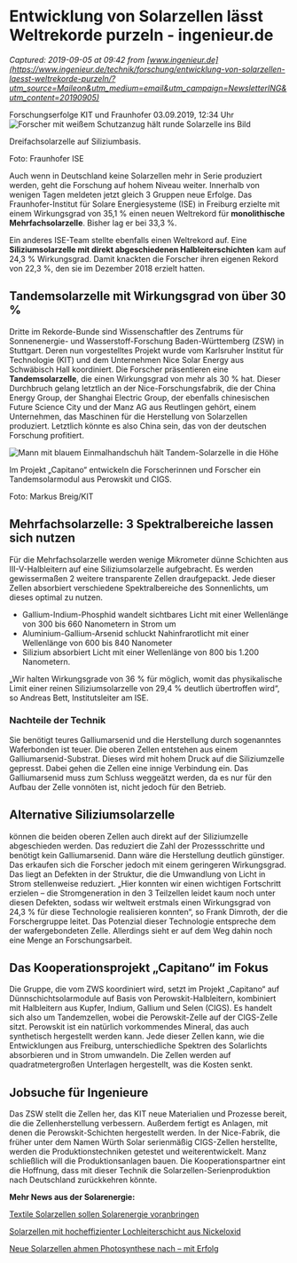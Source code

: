 # Entwicklung von Solarzellen lässt Weltrekorde purzeln - ingenieur.de

_Captured: 2019-09-05 at 09:42 from [www.ingenieur.de](https://www.ingenieur.de/technik/forschung/entwicklung-von-solarzellen-laesst-weltrekorde-purzeln/?utm_source=Maileon&utm_medium=email&utm_campaign=NewsletterING&utm_content=20190905)_

Forschungserfolge KIT und Fraunhofer 03.09.2019, 12:34 Uhr ![Forscher mit weißem Schutzanzug hält runde Solarzelle ins Bild](https://www.ingenieur.de/wp-content/uploads/2019/09/dreifachsolarzelle-iii-v-silicium-e1567496915511-980x490.jpg)

Dreifachsolarzelle auf Siliziumbasis. 

Foto: Fraunhofer ISE

Auch wenn in Deutschland keine Solarzellen mehr in Serie produziert werden, geht die Forschung auf hohem Niveau weiter. Innerhalb von wenigen Tagen meldeten jetzt gleich 3 Gruppen neue Erfolge. Das Fraunhofer-Institut für Solare Energiesysteme (ISE) in Freiburg erzielte mit einem Wirkungsgrad von 35,1 % einen neuen Weltrekord für **monolithische Mehrfachsolarzelle**. Bisher lag er bei 33,3 %.

Ein anderes ISE-Team stellte ebenfalls einen Weltrekord auf. Eine **Siliziumsolarzelle mit direkt abgeschiedenen Halbleiterschichten** kam auf 24,3 % Wirkungsgrad. Damit knackten die Forscher ihren eigenen Rekord von 22,3 %, den sie im Dezember 2018 erzielt hatten.

## Tandemsolarzelle mit Wirkungsgrad von über 30 %

Dritte im Rekorde-Bunde sind Wissenschaftler des Zentrums für Sonnenenergie- und Wasserstoff-Forschung Baden-Württemberg (ZSW) in Stuttgart. Deren nun vorgestelltes Projekt wurde vom Karlsruher Institut für Technologie (KIT) und dem Unternehmen Nice Solar Energy aus Schwäbisch Hall koordiniert. Die Forscher präsentieren eine **Tandemsolarzelle**, die einen Wirkungsgrad von mehr als 30 % hat. Dieser Durchbruch gelang letztlich an der Nice-Forschungsfabrik, die der China Energy Group, der Shanghai Electric Group, der ebenfalls chinesischen Future Science City und der Manz AG aus Reutlingen gehört, einem Unternehmen, das Maschinen für die Herstellung von Solarzellen produziert. Letztlich könnte es also China sein, das von der deutschen Forschung profitiert.

![Mann mit blauem Einmalhandschuh hält Tandem-Solarzelle in die Höhe](https://www.ingenieur.de/wp-content/uploads/2019/09/Projekt_Capitano_Foto_Markus_Breig_KIT-e1567414222741-1024x685-e1567425385494-768x384.jpg)

Im Projekt „Capitano“ entwickeln die Forscherinnen und Forscher ein Tandemsolarmodul aus Perowskit und CIGS. 

Foto: Markus Breig/KIT

## Mehrfachsolarzelle: 3 Spektralbereiche lassen sich nutzen

Für die Mehrfachsolarzelle werden wenige Mikrometer dünne Schichten aus III-V-Halbleitern auf eine Siliziumsolarzelle aufgebracht. Es werden gewissermaßen 2 weitere transparente Zellen draufgepackt. Jede dieser Zellen absorbiert verschiedene Spektralbereiche des Sonnenlichts, um dieses optimal zu nutzen.

  * Gallium-Indium-Phosphid wandelt sichtbares Licht mit einer Wellenlänge von 300 bis 660 Nanometern in Strom um
  * Aluminium-Gallium-Arsenid schluckt Nahinfrarotlicht mit einer Wellenlänge von 600 bis 840 Nanometer
  * Silizium absorbiert Licht mit einer Wellenlänge von 800 bis 1.200 Nanometern.

„Wir halten Wirkungsgrade von 36 % für möglich, womit das physikalische Limit einer reinen Siliziumsolarzelle von 29,4 % deutlich übertroffen wird“, so Andreas Bett, Institutsleiter am ISE.

### Nachteile der Technik

Sie benötigt teures Galliumarsenid und die Herstellung durch sogenanntes Waferbonden ist teuer. Die oberen Zellen entstehen aus einem Galliumarsenid-Substrat. Dieses wird mit hohem Druck auf die Siliziumzelle gepresst. Dabei gehen die Zellen eine innige Verbindung ein. Das Galliumarsenid muss zum Schluss weggeätzt werden, da es nur für den Aufbau der Zelle vonnöten ist, nicht jedoch für den Betrieb.

## Alternative Siliziumsolarzelle

können die beiden oberen Zellen auch direkt auf der Siliziumzelle abgeschieden werden. Das reduziert die Zahl der Prozessschritte und benötigt kein Galliumarsenid. Dann wäre die Herstellung deutlich günstiger. Das erkaufen sich die Forscher jedoch mit einem geringeren Wirkungsgrad. Das liegt an Defekten in der Struktur, die die Umwandlung von Licht in Strom stellenweise reduziert. „Hier konnten wir einen wichtigen Fortschritt erzielen – die Stromgeneration in den 3 Teilzellen leidet kaum noch unter diesen Defekten, sodass wir weltweit erstmals einen Wirkungsgrad von 24,3 % für diese Technologie realisieren konnten“, so Frank Dimroth, der die Forschergruppe leitet. Das Potenzial dieser Technologie entspreche dem der wafergebondeten Zelle. Allerdings sieht er auf dem Weg dahin noch eine Menge an Forschungsarbeit.

## Das Kooperationsprojekt „Capitano“ im Fokus

Die Gruppe, die vom ZWS koordiniert wird, setzt im Projekt „Capitano“ auf Dünnschichtsolarmodule auf Basis von Perowskit-Halbleitern, kombiniert mit Halbleitern aus Kupfer, Indium, Gallium und Selen (CIGS). Es handelt sich also um Tandemzellen, wobei die Perowskit-Zelle auf der CIGS-Zelle sitzt. Perowskit ist ein natürlich vorkommendes Mineral, das auch synthetisch hergestellt werden kann. Jede dieser Zellen kann, wie die Entwicklungen aus Freiburg, unterschiedliche Spektren des Solarlichts absorbieren und in Strom umwandeln. Die Zellen werden auf quadratmetergroßen Unterlagen hergestellt, was die Kosten senkt.

## Jobsuche für Ingenieure

Das ZSW stellt die Zellen her, das KIT neue Materialien und Prozesse bereit, die die Zellenherstellung verbessern. Außerdem fertigt es Anlagen, mit denen die Perowskit-Schichten hergestellt werden. In der Nice-Fabrik, die früher unter dem Namen Würth Solar serienmäßig CIGS-Zellen herstellte, werden die Produktionstechniken getestet und weiterentwickelt. Manz schließlich will die Produktionsanlagen bauen. Die Kooperationspartner eint die Hoffnung, dass mit dieser Technik die Solarzellen-Serienproduktion nach Deutschland zurückkehren könnte.

**Mehr News aus der Solarenergie:**

[Textile Solarzellen sollen Solarenergie voranbringen](https://www.ingenieur.de/technik/fachbereiche/energie/mehr-strom-aus-der-sonne-mit-textilen-solarzellen/)

[Solarzellen mit hocheffizienter Lochleiterschicht aus Nickeloxid](https://www.ingenieur.de/technik/fachbereiche/energie/solarzellen-mit-rekordverdaechtiger-effizienz/)

[Neue Solarzellen ahmen Photosynthese nach – mit Erfolg](https://www.ingenieur.de/technik/fachbereiche/energie/mach-es-wie-die-pflanzen-neue-solarzellen-ahmen-photosynthese-nach-mit-erfolg/)
